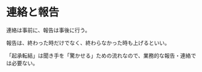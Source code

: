 # 連絡と報告

連絡は事前に、報告は事後に行う。

報告は、終わった時だけでなく、終わらなかった時も上げるといい。

「起承転結」は聞き手を「驚かせる」ための流れなので、業務的な報告・連絡では必要ない。

